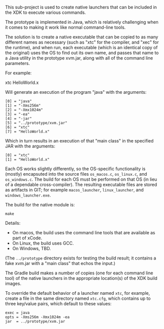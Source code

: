 This sub-project is used to create native launchers that can be included in the XDK to execute various
commands.

The prototype is implemented in Java, which is relatively challenging when it comes to making it work
like normal command-line tools.

The solution is to create a native executable that can be copied to as many different names as necessary
(such as "xtc" for the compiler, and "xec" for the runtime), and when run, each executable (which is an
identical copy of the original) uses the OS to find out its own name, and passes that name to a Java
utility in the prototype xvm.jar, along with all of the command line parameters.

For example:

   xtc HelloWorld.x
   
Will generate an execution of the program "java" with the arguments:

    [0] = "java"
    [1] = "-Xms256m"
    [2] = "-Xmx1024m"
    [3] = "-ea"
    [4] = "-jar"
    [5] = "../prototype/xvm.jar"
    [6] = "xtc"
    [7] = "HelloWorld.x"

Which in turn results in an execution of that "main class" in the specified JAR with the arguments:

    [0] = "xtc"
    [1] = "HelloWorld.x"

Each OS works slightly differently, so the OS-specific functionality is (mostly) encapsuted into the
source files `os_macos.c`, `os_linux.c`, and `os_windows.c`. The build for each OS must be performed
on that OS (in lieu of a dependable cross-compiler). The resulting executable files are stored as
artifacts in GIT; for example `macos_launcher`, `linux_launcher`, and `windows_launcher.exe`.

The build for the native module is:

    make

Details:

* On macos, the build uses the command line tools that are available as part of xCode.
* On Linux, the build uses GCC.
* On Windows, TBD.

(The `../prototype` directory exists for testing the build result; it contains a fake xvm.jar with
a "main class" that echos the input.)

The Gradle build makes a number of copies (one for each command line tool) of the native launchers
in the appropriate location(s) of the XDK build images.

To override the default behavior of a launcher named `xtc`, for example, create a file in the same
directory named `xtc.cfg`, which contains up to three key/value pairs, which default to these values:

    exec = java
    opts = -Xms256m -Xmx1024m -ea
    jar  = ../prototype/xvm.jar
